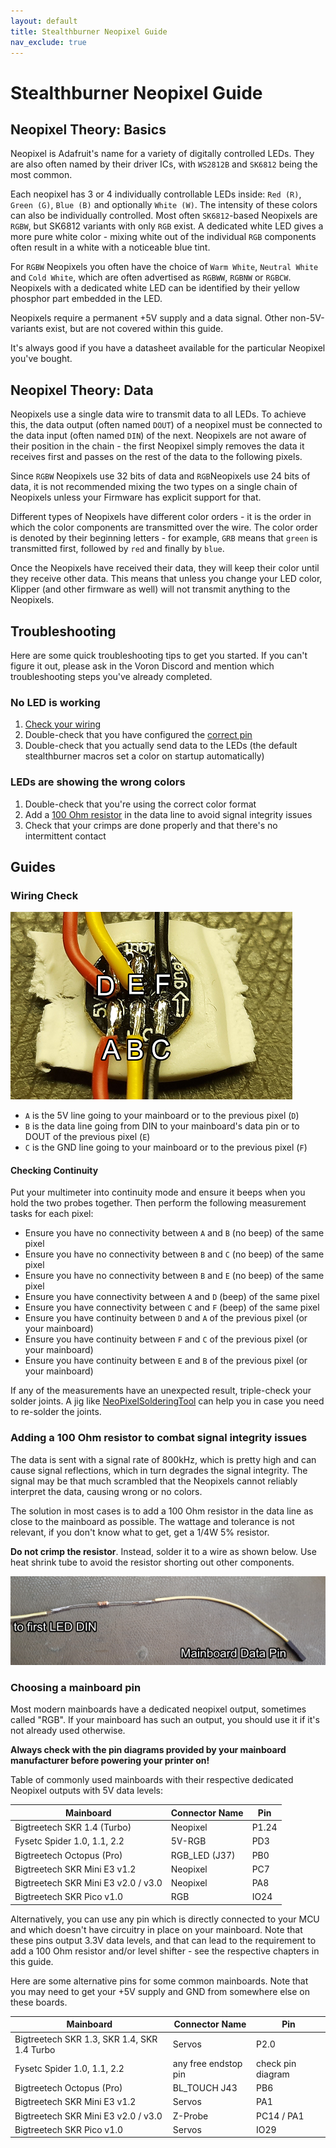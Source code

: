 ```yaml
---
layout: default
title: Stealthburner Neopixel Guide
nav_exclude: true
---
```


# Stealthburner Neopixel Guide

## Neopixel Theory: Basics

Neopixel is Adafruit's name for a variety of digitally controlled LEDs. They are also often named
by their driver ICs, with `WS2812B` and `SK6812` being the most common.

Each neopixel has 3 or 4 individually controllable LEDs inside: `Red (R)`, `Green (G)`, `Blue (B)` and optionally
`White (W)`. The intensity of these colors can also be individually controlled. Most often `SK6812`-based
Neopixels are `RGBW`, but SK6812 variants with only `RGB` exist. A dedicated white LED gives a more pure white color - 
mixing white out of the individual `RGB` components often result in a white with a noticeable blue tint.

For `RGBW` Neopixels you often have the choice of `Warm White`, `Neutral White` and `Cold White`, which are often 
advertised as `RGBWW`, `RGBNW` or `RGBCW`. Neopixels with a dedicated white LED can be identified by their yellow
phosphor part embedded in the LED.

Neopixels require a permanent +5V supply and a data signal. Other non-5V-variants exist, but are not covered within this
guide.

It's always good if you have a datasheet available for the particular Neopixel you've bought.

## Neopixel Theory: Data

Neopixels use a single data wire to transmit data to all LEDs. To achieve this, the data output (often named `DOUT`) of
a neopixel must be connected to the data input (often named `DIN`) of the next. Neopixels are not aware of their
position in the chain - the first Neopixel simply removes the data it receives first and passes on the rest of the data
to the following pixels.

Since `RGBW` Neopixels use 32 bits of data and `RGB`Neopixels use 24 bits of data, it is not recommended mixing the
two types on a single chain of Neopixels unless your Firmware has explicit support for that. 

Different types of Neopixels have different color orders - it is the order in which the color components are
transmitted over the wire. The color order is denoted by their beginning letters - for example, `GRB` means that
`green` is transmitted first, followed by `red` and finally by `blue`. 

Once the Neopixels have received their data, they will keep their color until they receive other data. This means that
unless you change your LED color, Klipper (and other firmware as well) will not transmit anything to the Neopixels.

## Troubleshooting

Here are some quick troubleshooting tips to get you started. If you can't figure it out, please ask in the Voron Discord
and mention which troubleshooting steps you've already completed. 

### No LED is working

1. [Check your wiring](#wiring-check) 
2. Double-check that you have configured the [correct pin](#choosing-a-mainboard-pin)
3. Double-check that you actually send data to the LEDs (the default stealthburner macros set a color on startup automatically)

### LEDs are showing the wrong colors

1. Double-check that you're using the correct color format
2. Add a [100 Ohm resistor](#adding-a-100-ohm-resistor-to-combat-signal-integrity-issues) in the data line to avoid signal integrity issues
3. Check that your crimps are done properly and that there's no intermittent contact

## Guides

### Wiring Check
![](images/Neopixel_WiringDebug.png)

* `A` is the 5V line going to your mainboard or to the previous pixel (`D`)
* `B` is the data line going from DIN to your mainboard's data pin or to DOUT of the previous pixel (`E`)
* `C` is the GND line going to your mainboard or to the previous pixel (`F`)

#### Checking Continuity
Put your multimeter into continuity mode and ensure it beeps when you hold the two probes together. Then perform the
following measurement tasks for each pixel:

* Ensure you have no connectivity between `A` and `B` (no beep) of the same pixel
* Ensure you have no connectivity between `B` and `C` (no beep) of the same pixel
* Ensure you have no connectivity between `B` and `E` (no beep) of the same pixel
* Ensure you have connectivity between `A` and `D` (beep) of the same pixel
* Ensure you have connectivity between `C` and `F` (beep) of the same pixel
* Ensure you have continuity between `D` and `A` of the previous pixel (or your mainboard)
* Ensure you have continuity between `F` and `C` of the previous pixel (or your mainboard)
* Ensure you have continuity between `E` and `B` of the previous pixel (or your mainboard)

If any of the measurements have an unexpected result, triple-check your solder joints. A jig like
[NeoPixelSolderingTool](https://github.com/camerony/VoronCustom/tree/main/NeoPixelSolderingTool]) can help you in case
you need to re-solder the joints.

### Adding a 100 Ohm resistor to combat signal integrity issues

The data is sent with a signal rate of 800kHz, which is pretty high and can cause signal reflections, which in turn
degrades the signal integrity. The signal may be that much scrambled that the Neopixels cannot reliably interpret the
data, causing wrong or no colors.

The solution in most cases is to add a 100 Ohm resistor in the data line as close to the mainboard as possible. The
wattage and tolerance is not relevant, if you don't know what to get, get a 1/4W 5% resistor. 

**Do not crimp the resistor**. Instead, solder it to a wire as shown below. Use heat shrink tube to avoid the resistor
shorting out other components.

![](images/Neopixel_100OhmResistor.png)

### Choosing a mainboard pin

Most modern mainboards have a dedicated neopixel output, sometimes called "RGB". If your mainboard has such an output,
you should use it if it's not already used otherwise. 

**Always check with the pin diagrams provided by your mainboard manufacturer before powering your printer on!**

Table of commonly used mainboards with their respective dedicated Neopixel outputs with 5V data levels:

| Mainboard                           | Connector Name | Pin   |
|-------------------------------------|----------------|-------|
| Bigtreetech SKR 1.4 (Turbo)         | Neopixel       | P1.24 |
 | Fysetc Spider 1.0, 1.1, 2.2         | 5V-RGB         | PD3   |
 | Bigtreetech Octopus (Pro)           | RGB_LED (J37)  | PB0   |
| Bigtreetech SKR Mini E3 v1.2        | Neopixel       | PC7   |
 | Bigtreetech SKR Mini E3 v2.0 / v3.0 | Neopixel       | PA8   |
 | Bigtreetech SKR Pico v1.0           | RGB            | IO24  |

Alternatively, you can use any pin which is directly connected to your MCU and which doesn't have circuitry in place on
your mainboard. Note that these pins output 3.3V data levels, and that can lead to the requirement to add a 100 Ohm
resistor and/or level shifter - see the respective chapters in this guide.

Here are some alternative pins for some common mainboards. Note that you may need to get your +5V supply and GND from
somewhere else on these boards.

| Mainboard                                   | Connector Name       | Pin               |
|---------------------------------------------|----------------------|-------------------|
| Bigtreetech SKR 1.3, SKR 1.4, SKR 1.4 Turbo | Servos               | P2.0              |
| Fysetc Spider 1.0, 1.1, 2.2                 | any free endstop pin | check pin diagram |
| Bigtreetech Octopus (Pro)                   | BL_TOUCH J43         | PB6               |
| Bigtreetech SKR Mini E3 v1.2                | Servos               | PA1               |
| Bigtreetech SKR Mini E3 v2.0 / v3.0         | Z-Probe              | PC14 / PA1        |
| Bigtreetech SKR Pico v1.0                   | Servos               | IO29              |